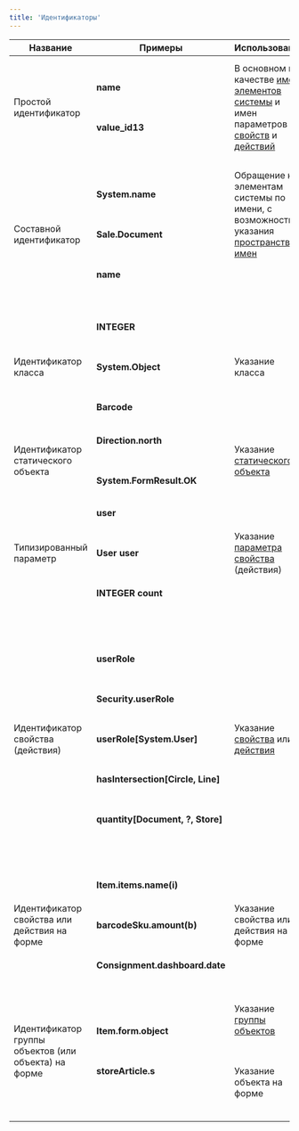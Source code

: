 ```yaml
---
title: 'Идентификаторы'
---
```


|<strong>Название</strong>|<strong>Примеры</strong>|<strong>Использование</strong>|<strong>Описание</strong>|<strong>Техническое описание</strong>|
|---|---|---|---|---|
|<div class="content-wrapper"><br/><p>Простой идентификатор</p><br/></div>|<p><strong>name</strong></p><br/><p><strong>value_id13</strong></p>|В основном в качестве [имен](Naming.md) [элементов системы](Element_identification.md) и имен параметров [свойств](Properties.md) и [действий](Actions.md)|Последовательность латинских букв любого регистра, цифр, и знака подчеркивания ( _ ). Первым символом идентификатора обязательно должна быть буква|<p>(a..z\|A..Z)(a..z\|A..Z\|0..9\|_)*</p>|
|<div class="content-wrapper"><br/><p>Составной идентификатор</p><br/></div>|<p><strong>System.name</strong></p><br/><p><strong>Sale.Document</strong></p><br/><p><strong>name</strong></p>|<p>Обращение к элементам системы по имени, с возможностью указания [пространства имен](Naming.md#namespace)</p><br/><p> </p>|Два простых идентификатора, разделенных точкой, или один простой идентификатор|<p>id.id \| id</p>|
|<div class="content-wrapper"><br/><p>Идентификатор класса</p><br/></div>|<p><strong>INTEGER</strong></p><br/><p><strong>System.Object</strong></p><br/><p><strong>Barcode</strong></p>|Указание класса|Идентификатор [пользовательского класса](Classes.md) задается составным идентификатором, а идентификаторы [встроенных классов](Built-in_classes.md) задаются специальными ключевыми словами|cid \| INTEGER \| LONG \| ...|
|Идентификатор статического объекта|<p><strong>Direction.north</strong></p><br/><p><strong>System.FormResult.OK</strong></p>|Указание [статического объекта](Static_objects.md)|Идентификатор пользовательского класса и имя статического объекта, разделенные точкой|cid.id|
|<div class="content-wrapper"><br/><p>Типизированный параметр</p><br/></div>|<p><strong>user</strong></p><br/><p><strong>User user</strong></p><br/><p><strong>INTEGER count</strong></p>|Указание [параметра свойства](Properties.md) (действия)|Необязательный идентификатор класса, задающий класс параметра и обязательный простой идентификатор, задающий имя параметра|classid id \| id|
|<div class="content-wrapper"><br/><p>Идентификатор свойства (действия)</p><br/></div>|<p><strong>userRole</strong></p><br/><p><strong>Security.userRole</strong></p><br/><p><strong>userRole[System.User]</strong></p><br/><p><strong>hasIntersection[Circle, Line]</strong></p><br/><p><strong>quantity[Document, ?, Store]</strong></p>|Указание [свойства](Properties.md) или [действия](Actions.md)|Составной идентификатор либо составной идентификатор вместе с сигнатурой свойства (действия). Сигнатура задается списком классов параметров свойства (действия), разделенных запятыми. Каждый класс описывается идентификатором класса либо вопросительным знаком ( ? ), если класс параметра неизвестен или не важен для однозначного указания свойства (действия)|cid \| cid[classid1\|'?', ..., classidN\|'?']|
|<div class="content-wrapper"><br/><p>Идентификатор свойства или действия на форме</p><br/></div>|<p><strong>Item.items.name(i)</strong></p><br/><p><strong>barcodeSku.amount(b)</strong></p><br/><p><strong>Consignment.dashboard.date</strong></p>|Указание свойства или действия на форме |Имя формы, заданное составным идентификатором и имя свойства (действия) на форме, разделенные точкой|<p>cid.id \| cid.id(id1,...,idN)</p>|
|<div class="content-wrapper"><br/><p>Идентификатор группы объектов (или объекта) на форме</p><br/></div>|<p><strong>Item.form.object</strong></p><br/><p><strong>storeArticle.s</strong></p>|<p>Указание [группы объектов](Form_structure.md)</p><br/><p>Указание объекта на форме</p>|<p>Имя формы, заданное составным идентификатором и имя группы объектов (либо имя объекта), разделенные точкой</p><br/><p> </p>|cid.id|
